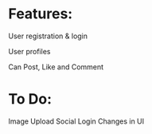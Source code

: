 # Features:
User registration & login

User profiles

Can Post, Like and Comment

# To Do:
Image Upload
Social Login
Changes in UI 


